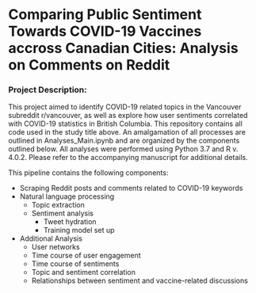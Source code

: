 # Comparing Public Sentiment Towards COVID-19 Vaccines accross Canadian Cities: Analysis on Comments on Reddit

### Project Description:
This project aimed to identify COVID-19 related topics in the Vancouver subreddit r/vancouver, as well as explore how user sentiments correlated with COVID-19 statistics in British Columbia. This repository contains all code used in the study title above. An amalgamation of all processes are outlined in Analyses_Main.ipynb and are organized by the components outlined below. All analyses were performed using Python 3.7 and R v. 4.0.2. Please refer to the accompanying manuscript for additional details. 

This pipeline contains the following components:
* Scraping Reddit posts and comments related to COVID-19 keywords
* Natural language processing
  * Topic extraction 
  * Sentiment analysis
    * Tweet hydration 
    * Training model set up
* Additional Analysis
  * User networks 
  * Time course of user engagement
  * Time course of sentiments
  * Topic and sentiment correlation
  * Relationships between sentiment and vaccine-related discussions
   



